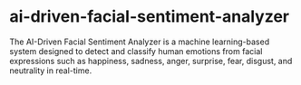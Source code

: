 # ai-driven-facial-sentiment-analyzer
The AI-Driven Facial Sentiment Analyzer is a machine learning-based system designed to detect and classify human emotions from facial expressions such as happiness, sadness, anger, surprise, fear, disgust, and neutrality in real-time. 
